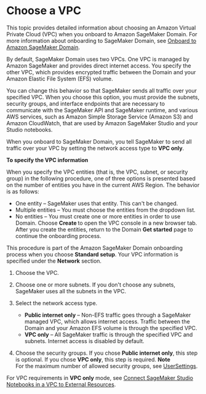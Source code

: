 # Choose a VPC<a name="onboard-vpc"></a>

This topic provides detailed information about choosing an Amazon Virtual Private Cloud \(VPC\) when you onboard to Amazon SageMaker Domain\. For more information about onboarding to SageMaker Domain, see [Onboard to Amazon SageMaker Domain](gs-studio-onboard.md)\.

By default, SageMaker Domain uses two VPCs\. One VPC is managed by Amazon SageMaker and provides direct internet access\. You specify the other VPC, which provides encrypted traffic between the Domain and your Amazon Elastic File System \(EFS\) volume\.

You can change this behavior so that SageMaker sends all traffic over your specified VPC\. When you choose this option, you must provide the subnets, security groups, and interface endpoints that are necessary to communicate with the SageMaker API and SageMaker runtime, and various AWS services, such as Amazon Simple Storage Service \(Amazon S3\) and Amazon CloudWatch, that are used by Amazon SageMaker Studio and your Studio notebooks\.

When you onboard to SageMaker Domain, you tell SageMaker to send all traffic over your VPC by setting the network access type to **VPC only**\.

**To specify the VPC information**

When you specify the VPC entities \(that is, the VPC, subnet, or security group\) in the following procedure, one of three options is presented based on the number of entities you have in the current AWS Region\. The behavior is as follows:
+ One entity – SageMaker uses that entity\. This can't be changed\.
+ Multiple entities – You must choose the entities from the dropdown list\.
+ No entities – You must create one or more entities in order to use Domain\. Choose **Create <entity>** to open the VPC console in a new browser tab\. After you create the entities, return to the Domain **Get started** page to continue the onboarding process\.

This procedure is part of the Amazon SageMaker Domain onboarding process when you choose **Standard setup**\. Your VPC information is specified under the **Network** section\.

1. Choose the VPC\.

1. Choose one or more subnets\. If you don't choose any subnets, SageMaker uses all the subnets in the VPC\.

1. Select the network access type\.
   + **Public internet only** – Non\-EFS traffic goes through a SageMaker managed VPC, which allows internet access\. Traffic between the Domain and your Amazon EFS volume is through the specified VPC\.
   + **VPC only** – All SageMaker traffic is through the specified VPC and subnets\. Internet access is disabled by default\.

1. Choose the security groups\. If you chose **Public internet only**, this step is optional\. If you chose **VPC only**, this step is required\.
**Note**  
For the maximum number of allowed security groups, see [UserSettings](https://docs.aws.amazon.com/sagemaker/latest/APIReference/API_UserSettings.html)\.

For VPC requirements in **VPC only** mode, see [Connect SageMaker Studio Notebooks in a VPC to External Resources](studio-notebooks-and-internet-access.md)\.